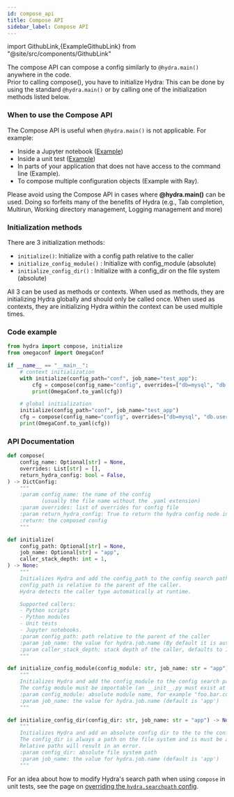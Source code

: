 ```yaml
---
id: compose_api
title: Compose API
sidebar_label: Compose API
---
```


import GithubLink,{ExampleGithubLink} from "@site/src/components/GithubLink"

The compose API can compose a config similarly to `@hydra.main()` anywhere in the code.  
Prior to calling compose(), you have to initialize Hydra: This can be done by using the standard `@hydra.main()`
or by calling one of the initialization methods listed below.

### When to use the Compose API

The Compose API is useful when `@hydra.main()` is not applicable.
For example:

- Inside a Jupyter notebook ([Example](jupyter_notebooks.md))
- Inside a unit test ([Example](unit_testing.md))
- In parts of your application that does not have access to the command line (<GithubLink to="examples/advanced/ad_hoc_composition">Example</GithubLink>).
- To compose multiple configuration objects (<GithubLink to="examples/advanced/ray_example/ray_compose_example.py">Example with Ray</GithubLink>).

<div class="alert alert--info" role="alert">
Please avoid using the Compose API in cases where <b>@hydra.main()</b> can be used.  
Doing so forfeits many of the benefits of Hydra
(e.g., Tab completion, Multirun, Working directory management, Logging management and more)
</div>

### Initialization methods
There are 3 initialization methods:
- `initialize()`: Initialize with a config path relative to the caller
- `initialize_config_module()` : Initialize with config_module (absolute)
- `initialize_config_dir()` : Initialize with a config_dir on the file system (absolute)

All 3 can be used as methods or contexts.
When used as methods, they are initializing Hydra globally and should only be called once.
When used as contexts, they are initializing Hydra within the context can be used multiple times.

### Code example
```python
from hydra import compose, initialize
from omegaconf import OmegaConf

if __name__ == "__main__":
    # context initialization
    with initialize(config_path="conf", job_name="test_app"):
        cfg = compose(config_name="config", overrides=["db=mysql", "db.user=me"])
        print(OmegaConf.to_yaml(cfg))

    # global initialization
    initialize(config_path="conf", job_name="test_app")
    cfg = compose(config_name="config", overrides=["db=mysql", "db.user=me"])
    print(OmegaConf.to_yaml(cfg))
```
### API Documentation

```python title="Compose API"
def compose(
    config_name: Optional[str] = None,
    overrides: List[str] = [],
    return_hydra_config: bool = False,
) -> DictConfig:
    """
    :param config_name: the name of the config
           (usually the file name without the .yaml extension)
    :param overrides: list of overrides for config file
    :param return_hydra_config: True to return the hydra config node in the result
    :return: the composed config
    """
```

```python title="Relative initialization"
def initialize(
    config_path: Optional[str] = None,
    job_name: Optional[str] = "app",
    caller_stack_depth: int = 1,
) -> None:
    """
    Initializes Hydra and add the config_path to the config search path.
    config_path is relative to the parent of the caller.
    Hydra detects the caller type automatically at runtime.

    Supported callers:
    - Python scripts
    - Python modules
    - Unit tests
    - Jupyter notebooks.
    :param config_path: path relative to the parent of the caller
    :param job_name: the value for hydra.job.name (By default it is automatically detected based on the caller)
    :param caller_stack_depth: stack depth of the caller, defaults to 1 (direct caller).
    """
```

```python title="Initialzing with config module"
def initialize_config_module(config_module: str, job_name: str = "app") -> None:
    """
    Initializes Hydra and add the config_module to the config search path.
    The config module must be importable (an __init__.py must exist at its top level)
    :param config_module: absolute module name, for example "foo.bar.conf".
    :param job_name: the value for hydra.job.name (default is 'app')
    """
```
```python title="Initialzing with config directory"
def initialize_config_dir(config_dir: str, job_name: str = "app") -> None:
    """
    Initializes Hydra and add an absolute config dir to the to the config search path.
    The config_dir is always a path on the file system and is must be an absolute path.
    Relative paths will result in an error.
    :param config_dir: absolute file system path
    :param job_name: the value for hydra.job.name (default is 'app')
    """
```

For an idea about how to modify Hydra's search path when using `compose` in
unit tests, see the page on
[overriding the `hydra.searchpath` config](search_path.md#overriding-hydrasearchpath-config).
